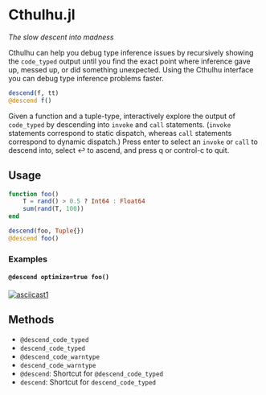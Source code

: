 # Cthulhu.jl
*The slow descent into madness*

Cthulhu can help you debug type inference issues by recursively showing the 
`code_typed` output until you find the exact point where inference gave up, 
messed up, or did something unexpected. Using the Cthulhu interface you can
debug type inference problems faster.

```julia
descend(f, tt)
@descend f()
```

Given a function and a tuple-type, interactively explore the output of
`code_typed` by descending into `invoke` and `call` statements. (`invoke`
statements correspond to static dispatch, whereas `call` statements correspond
to dynamic dispatch.) Press enter to select an `invoke` or `call` to descend
into, select ↩  to ascend, and press q or control-c to quit.

## Usage

```julia
function foo()
    T = rand() > 0.5 ? Int64 : Float64
    sum(rand(T, 100))
end

descend(foo, Tuple{})
@descend foo()
```

### Examples

#### `@descend optimize=true foo()`
[![asciicast1](https://asciinema.org/a/y3a7kR38nbDGdm98kL9yZcUJA.svg)](https://asciinema.org/a/y3a7kR38nbDGdm98kL9yZcUJA)

## Methods

- `@descend_code_typed`
- `descend_code_typed`
- `@descend_code_warntype`
- `descend_code_warntype`
- `@descend`: Shortcut for `@descend_code_typed`
- `descend`: Shortcut for `descend_code_typed`
